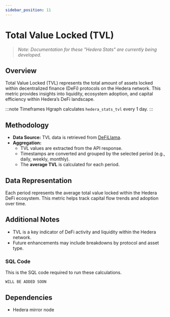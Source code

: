 ```yaml
---
sidebar_position: 11
---
```


# Total Value Locked (TVL)

> *Note: Documentation for these "Hedera Stats" are currently being developed.*

## Overview
Total Value Locked (TVL) represents the total amount of assets locked within decentralized finance (DeFi) protocols on the Hedera network. This metric provides insights into liquidity, ecosystem adoption, and capital efficiency within Hedera’s DeFi landscape.

:::note Timeframes
Hgraph calculates `hedera_stats_tvl` every 1 day.
:::

## Methodology
- **Data Source:** TVL data is retrieved from [DeFiLlama](https://api.llama.fi/v2/historicalChainTvl/Hedera).
- **Aggregation:**
  - TVL values are extracted from the API response.
  - Timestamps are converted and grouped by the selected period (e.g., daily, weekly, monthly).
  - The **average TVL** is calculated for each period.

## Data Representation
Each period represents the average total value locked within the Hedera DeFi ecosystem. This metric helps track capital flow trends and adoption over time.

## Additional Notes
- TVL is a key indicator of DeFi activity and liquidity within the Hedera network.
- Future enhancements may include breakdowns by protocol and asset type.

### SQL Code

This is the SQL code required to run these calculations.

```
WILL BE ADDED SOON
```

## Dependencies
* Hedera mirror node